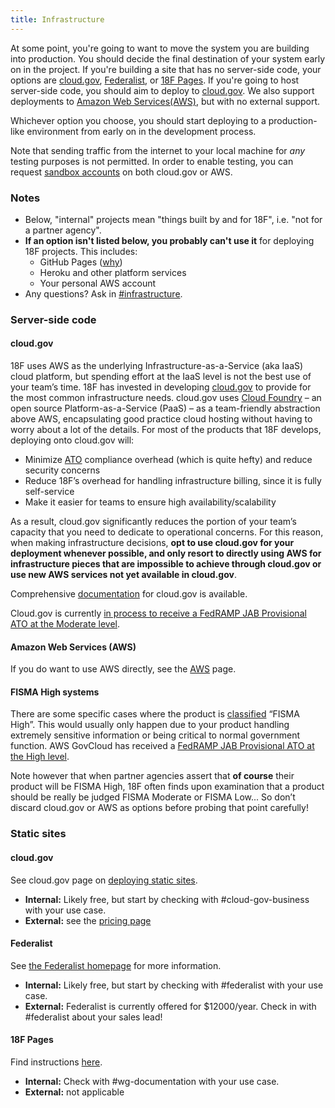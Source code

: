 ```yaml
---
title: Infrastructure
---
```


At some point, you're going to want to move the system you are building
into production. You should decide the final destination of your system early on
in the project. If you're building a site that has no server-side
code, your options are [cloud.gov](#cloudgov-1), [Federalist](#federalist), or [18F Pages](#f-pages). If you're
going to host server-side code, you should aim to deploy to [cloud.gov](#cloudgov).
We also support deployments to [Amazon Web Services(AWS)](#amazon-web-services-aws), but with no external support.

Whichever option you choose, you should start deploying to a
production-like environment from early on in the development
process.

Note that sending traffic from the internet to your
local machine for _any_ testing purposes is not permitted. In order to
enable testing, you can request [sandbox accounts](sandbox/) on both cloud.gov or AWS.

### Notes

* Below, "internal" projects mean "things built by and for 18F", i.e. "not for a partner agency".
* **If an option isn't listed below, you probably can't use it** for deploying 18F projects. This includes:
    * GitHub Pages ([why](https://18f.gsa.gov/2015/05/14/18Fpages/))
    * Heroku and other platform services
    * Your personal AWS account
* Any questions? Ask in [#infrastructure](https://18f.slack.com/messages/infrastructure/).

### Server-side code

#### cloud.gov

18F uses AWS as the underlying Infrastructure-as-a-Service (aka IaaS) cloud platform, but spending effort at the IaaS level is not the best use of your team’s time. 18F has invested in developing [cloud.gov](https://cloud.gov/) to provide for the most common infrastructure needs. cloud.gov uses [Cloud Foundry](https://www.cloudfoundry.org/) – an open source Platform-as-a-Service (PaaS) – as a team-friendly abstraction above AWS, encapsulating good practice cloud hosting without having to worry about a lot of the details. For most of the products that 18F develops, deploying onto cloud.gov will:

- Minimize [ATO](../ato/) compliance overhead (which is quite hefty) and reduce security concerns
- Reduce 18F’s overhead for handling infrastructure billing, since it is fully self-service
- Make it easier for teams to ensure high availability/scalability

As a result, cloud.gov significantly reduces the portion of your team’s capacity that
you need to dedicate to operational concerns. For this reason, when
making infrastructure decisions, **opt to use cloud.gov for your
deployment whenever possible, and only resort to directly using AWS
for infrastructure pieces that are impossible to achieve through
cloud.gov or use new AWS services not yet available in cloud.gov**.

Comprehensive [documentation](https://docs.cloud.gov/) for
cloud.gov is available.

Cloud.gov is currently
[in process to receive a FedRAMP JAB Provisional ATO at
the Moderate level](https://www.fedramp.gov/marketplace/fedramp-ready-systems/18f-cloud-gov/).

#### Amazon Web Services (AWS)

If you do want to use AWS directly, see the [AWS](aws/) page.

#### FISMA High systems

There are some specific cases where the product is
[classified](../ato/levels/) “FISMA High”. This would usually only
happen due to your product handling extremely sensitive information or
being critical to normal government function. AWS GovCloud has
received a [FedRAMP JAB Provisional ATO at the High level](https://www.fedramp.gov/marketplace/compliant-systems/amazon-web-services-aws-government-community-cloud-govcloud/).

Note however that when partner agencies assert that **of course** their product will be FISMA High, 18F often finds upon examination that a product should be really be judged FISMA Moderate or FISMA Low... So don’t discard cloud.gov or AWS as options before probing that point carefully!

### Static sites

#### cloud.gov

See cloud.gov page on [deploying static sites](https://docs.cloud.gov/apps/static/).

* **Internal:** Likely free, but start by checking with #cloud-gov-business with your use case.
* **External:** see the [pricing page](https://docs.cloud.gov/intro/pricing/pricing-model/)

#### Federalist

See [the Federalist homepage](https://federalist.18f.gov) for more information.

* **Internal:** Likely free, but start by checking with #federalist with your use case.
* **External:** Federalist is currently offered for $12000/year. Check in with #federalist about your sales lead!

#### 18F Pages

Find instructions [here](https://github.com/18f/pages-server#publishing).

* **Internal:** Check with #wg-documentation with your use case.
* **External:** not applicable
